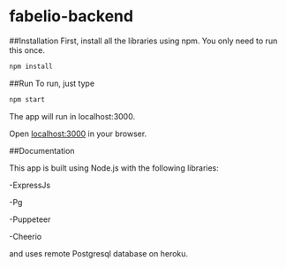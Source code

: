 # fabelio-backend

##Installation
First, install all the libraries using npm. You only need to run this once.
```bash
npm install
```

##Run 
To run, just type
```bash
npm start
```

The app will run in localhost:3000.

Open [localhost:3000](http://localhost:3000) in your browser.

##Documentation

This app is built using Node.js with the following libraries:

-ExpressJs

-Pg

-Puppeteer

-Cheerio

and uses remote Postgresql database on heroku.
